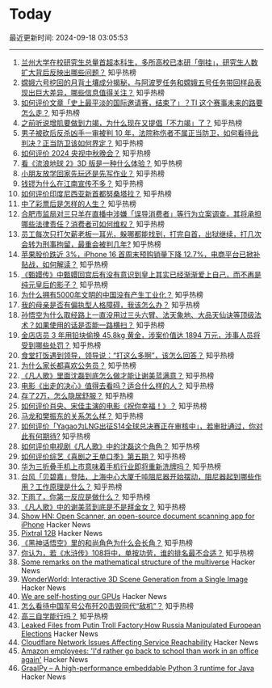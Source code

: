 # Today

最近更新时间: 2024-09-18 03:05:53

--- 
1. [兰州大学在校研究生总量首超本科生，多所高校已本研「倒挂」，研究生人数扩大背后反映出哪些问题？](https://www.zhihu.com/question/667321668) 知乎热榜
2. [嫦娥六号挖回的月背土壤成分揭秘，与阿波罗任务和嫦娥五号任务带回样品表现出巨大差异，哪些信息值得关注？](https://www.zhihu.com/question/667386991) 知乎热榜
3. [如何评价文章「史上最平淡的国际邀请赛，结束了」？TI 这个赛事未来的路要怎么走？](https://www.zhihu.com/question/667315952) 知乎热榜
4. [之前听说增肌要做到力竭，为什么现在又提倡「不力竭」了？](https://www.zhihu.com/question/667148988) 知乎热榜
5. [男子被砍后反杀凶手一审被判 10 年，法院称伤者不属正当防卫，如何看待此判决？正当防卫该如何界定？](https://www.zhihu.com/question/667297580) 知乎热榜
6. [如何评价 2024 央视中秋晚会？](https://www.zhihu.com/question/667422371) 知乎热榜
7. [看《流浪地球 2》3D 版是一种什么体验？](https://www.zhihu.com/question/667154085) 知乎热榜
8. [小朋友放学回家先玩还是先写作业？](https://www.zhihu.com/question/666153813) 知乎热榜
9. [钱镠为什么在江南宣传不多？](https://www.zhihu.com/question/666533825) 知乎热榜
10. [如何评价印度尼西亚新首都努桑塔拉？](https://www.zhihu.com/question/661220622) 知乎热榜
11. [中了彩票后是怎样的人生？](https://www.zhihu.com/question/456468625) 知乎热榜
12. [合肥市监局对三只羊在直播中涉嫌「误导消费者」等行为立案调查，其将承担哪些法律责任？消费者可如何维权？](https://www.zhihu.com/question/667389119) 知乎热榜
13. [员工每次只打欠薪老板一耳光，躲哪都能找到，打完自首，出狱继续，打几次会转为刑事拘留，最重会被判几年?](https://www.zhihu.com/question/661147305) 知乎热榜
14. [苹果股价跌近 3%，iPhone 16 首周末预购销量下降 12.7%，电商平台已掀补贴战，如何解读？](https://www.zhihu.com/question/667379411) 知乎热榜
15. [《甄嬛传》中甄嬛回宫后有没有意识到皇上其实已经渐渐爱上自己，而不再是纯元皇后的影子？](https://www.zhihu.com/question/655782811) 知乎热榜
16. [为什么拥有5000年文明的中国没有产生工业化？](https://www.zhihu.com/question/633096567) 知乎热榜
17. [我的母亲是否有偏执型人格障碍，我该怎么办？](https://www.zhihu.com/question/68187662) 知乎热榜
18. [孙悟空为什么取经路上一直没用过三头六臂、法天象地、大品天仙诀等顶级法术？如果使用的话是否能一路横扫？](https://www.zhihu.com/question/596192038) 知乎热榜
19. [金店店员 3 年用铅块偷换 45.8kg 黄金，涉案价值达 1894 万元，涉事人员将受到哪些处罚？](https://www.zhihu.com/question/667312547) 知乎热榜
20. [食堂打饭遇到领导，领导说：“打这么多啊”，该怎么回答？](https://www.zhihu.com/question/627379818) 知乎热榜
21. [为什么家长都喜欢公务员？](https://www.zhihu.com/question/655249268) 知乎热榜
22. [《凡人歌》里面沈磊到底怎么做才能让谢美蓝满意？](https://www.zhihu.com/question/666791825) 知乎热榜
23. [电影《出走的决心》值得去看吗？适合什么样的人？](https://www.zhihu.com/question/665739415) 知乎热榜
24. [存了2万，怎么隐居舒服？](https://www.zhihu.com/question/666407655) 知乎热榜
25. [如何评价肖央、宋佳主演的电影《祝你幸福！》？](https://www.zhihu.com/question/666786197) 知乎热榜
26. [马龙和樊振东的关系怎么样？](https://www.zhihu.com/question/664544875) 知乎热榜
27. [如何评价「Yagao为LNG出征S14全球总决赛正在审核中」，若审批通过，你对此有何期待?](https://www.zhihu.com/question/667394324) 知乎热榜
28. [如何评价电视剧《凡人歌》中的沈磊这个角色？](https://www.zhihu.com/question/666573430) 知乎热榜
29. [如何评价综艺《喜剧之王单口季》第五期？](https://www.zhihu.com/question/667033687) 知乎热榜
30. [华为三折叠手机上市意味着手机行业即将重新洗牌吗？](https://www.zhihu.com/question/666987847) 知乎热榜
31. [台风「贝碧嘉」登陆，上海中心大厦千吨阻尼器开始摆动，阻尼器起到哪些作用？工作原理是什么？](https://www.zhihu.com/question/667302016) 知乎热榜
32. [下雨了，你第一反应是做什么？](https://www.zhihu.com/question/662375821) 知乎热榜
33. [《凡人歌》中的谢美蓝到底是不是拜金女？](https://www.zhihu.com/question/666117519) 知乎热榜
34. [Show HN: Open Scanner, an open-source document scanning app for iPhone](https://github.com/pencilresearch/OpenScanner) Hacker News
35. [Pixtral 12B](https://mistral.ai/news/pixtral-12b/) Hacker News
36. [《黑神话悟空》里的和尚角色为什么会长角？](https://www.zhihu.com/question/667121473) 知乎热榜
37. [你认为，若《水浒传》108将中，单按功劳，谁的排名最不合适？](https://www.zhihu.com/question/394995772) 知乎热榜
38. [Some remarks on the mathematical structure of the multiverse](https://arxiv.org/abs/1602.04247) Hacker News
39. [WonderWorld: Interactive 3D Scene Generation from a Single Image](https://kovenyu.com/wonderworld/) Hacker News
40. [We are self-hosting our GPUs](https://www.gumlet.com/blog/time-to-own-gpus/) Hacker News
41. [怎么看待中国军号公布歼20击毁同代“敌机”？](https://www.zhihu.com/question/667342670) 知乎热榜
42. [高三自学能行吗？](https://www.zhihu.com/question/576343236) 知乎热榜
43. [Leaked Files from Putin Troll Factory:How Russia Manipulated European Elections](https://vsquare.org/leaked-files-putin-troll-factory-russia-european-elections-factory-of-fakes/) Hacker News
44. [Cloudflare Network Issues Affecting Service Reachability](https://www.cloudflarestatus.com/incidents/jnj1y9f5c1r8) Hacker News
45. [Amazon employees: 'I'd rather go back to school than work in an office again'](https://fortune.com/2024/09/17/amazon-andy-jassy-rto-mandate-employees-angry/) Hacker News
46. [GraalPy – A high-performance embeddable Python 3 runtime for Java](https://www.graalvm.org/python/) Hacker News
